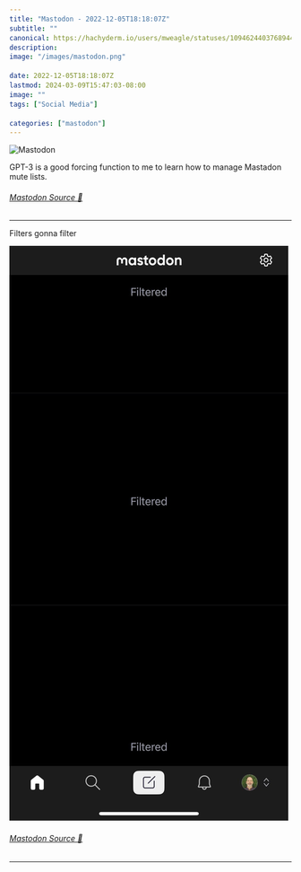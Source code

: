 ```yaml
---
title: "Mastodon - 2022-12-05T18:18:07Z"
subtitle: ""
canonical: https://hachyderm.io/users/mweagle/statuses/109462440376894467
description:
image: "/images/mastodon.png"

date: 2022-12-05T18:18:07Z
lastmod: 2024-03-09T15:47:03-08:00
image: ""
tags: ["Social Media"]

categories: ["mastodon"]
---
```

![Mastodon](/images/mastodon.png)

<p>GPT-3 is a good forcing function to me to learn how to manage Mastadon mute lists.</p>


###### [Mastodon Source 🐘](https://hachyderm.io/@mweagle/109462440376894467)

___

<p>Filters gonna filter</p>

![A series of three consecutive filtered Mastodon posts. There is no unfiltered content visible on the screen.  ](15adc4dc21182ac3.png)

###### [Mastodon Source 🐘](https://hachyderm.io/@mweagle/109478947185507789)

___
